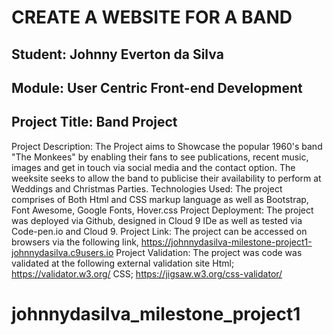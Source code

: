 # CREATE A WEBSITE FOR A BAND

## Student: Johnny Everton da Silva 
## Module: User Centric Front-end Development 
## Project Title: Band Project 

Project Description: The Project aims to Showcase the popular 1960's band "The Monkees" by enabling their fans to see publications, 
recent music, images and get in touch via social media and the contact option. The weeksite seeks to allow the band to publicise 
their availability to perform at Weddings and Christmas Parties. Technologies Used: The project comprises of Both Html and CSS 
markup language as well as Bootstrap, Font Awesome, Google Fonts, Hover.css Project Deployment: The project was deployed via Github, 
designed in Cloud 9 IDe as well as tested via Code-pen.io and Cloud 9. Project Link: The project can be accessed on browsers via 
the following link, https://johnnydasilva-milestone-project1-johnnydasilva.c9users.io Project Validation: The project was code was validated at the 
following external validation site Html; https://validator.w3.org/ CSS; https://jigsaw.w3.org/css-validator/
# johnnydasilva_milestone_project1
